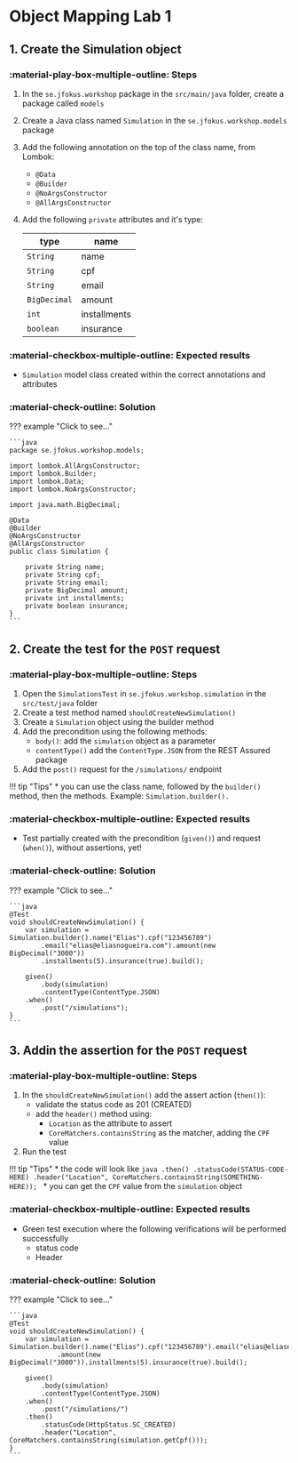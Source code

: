 # Object Mapping Lab 1

## 1. Create the Simulation object

### :material-play-box-multiple-outline: Steps

1. In the `se.jfokus.workshop` package in the `src/main/java` folder, create a package called `models`
2. Create a Java class named `Simulation` in the `se.jfokus.workshop.models` package
3. Add the following annotation on the top of the class name, from Lombok:
    - `@Data`
    - `@Builder`
    - `@NoArgsConstructor`
    - `@AllArgsConstructor`
5. Add the following `private` attributes and it's type:
   
    | type         | name         |
    |--------------|--------------|
    | `String`     | name         |
    | `String`     | cpf          |
    | `String`     | email        |
    | `BigDecimal` | amount       |
    | `int`        | installments |
    | `boolean`    | insurance    |

### :material-checkbox-multiple-outline: Expected results

  - `Simulation` model class created within the correct annotations and attributes

### :material-check-outline: Solution

??? example "Click to see..."

    ```java
    package se.jfokus.workshop.models;

    import lombok.AllArgsConstructor;
    import lombok.Builder;
    import lombok.Data;
    import lombok.NoArgsConstructor;

    import java.math.BigDecimal;

    @Data
    @Builder
    @NoArgsConstructor
    @AllArgsConstructor
    public class Simulation {

        private String name;
        private String cpf;
        private String email;
        private BigDecimal amount;
        private int installments;
        private boolean insurance;
    }
    ```

## 2. Create the test for the `POST` request

### :material-play-box-multiple-outline: Steps

1. Open the `SimulationsTest` in `se.jfokus.workshop.simulation` in the `src/test/java` folder
2. Create a test method named `shouldCreateNewSimulation()`
3. Create a `Simulation` object using the builder method
4. Add the precondition using the following methods:
    - `body()`: add the `simulation` object as a parameter
    - `contentType()` add the `ContentType.JSON` from the REST Assured package
5. Add the `post()` request for the `/simulations/` endpoint

!!! tip "Tips"
    * you can use the class name, followed by the `builder()` method, then the methods. Example: `Simulation.builder().`


### :material-checkbox-multiple-outline: Expected results

- Test partially created with the precondition (`given()`) and request (`when()`), without assertions, yet!

### :material-check-outline: Solution

??? example "Click to see..."

    ```java
    @Test
    void shouldCreateNewSimulation() {
        var simulation = Simulation.builder().name("Elias").cpf("123456789")
            .email("elias@eliasnogueira.com").amount(new BigDecimal("3000"))
            .installments(5).insurance(true).build();

        given()
            .body(simulation)
            .contentType(ContentType.JSON)
        .when()
            .post("/simulations");
    }
    ```

## 3. Addin the assertion for the `POST` request

### :material-play-box-multiple-outline: Steps

1. In the `shouldCreateNewSimulation()` add the assert action (`then()`):
    - validate the status code as 201 (CREATED)
    - add the `header()` method using:
        - `Location` as the attribute to assert
        - `CoreMatchers.containsString` as the matcher, adding the `CPF` value
2. Run the test

!!! tip "Tips"
    * the code will look like
       ```java
       .then()
          .statusCode(STATUS-CODE-HERE)
          .header("Location", CoreMatchers.containsString(SOMETHING-HERE));
       ```
    * you can get the `CPF` value from the `simulation` object
  
 ### :material-checkbox-multiple-outline: Expected results

 - Green test execution where the following verifications will be performed successfully
    - status code
    - Header

### :material-check-outline: Solution

??? example "Click to see..."

    ```java
    @Test
    void shouldCreateNewSimulation() {
        var simulation = Simulation.builder().name("Elias").cpf("123456789").email("elias@eliasnogueira.com")
                .amount(new BigDecimal("3000")).installments(5).insurance(true).build();

        given()
            .body(simulation)
            .contentType(ContentType.JSON)
        .when()
            .post("/simulations/")
        .then()
            .statusCode(HttpStatus.SC_CREATED)
            .header("Location", CoreMatchers.containsString(simulation.getCpf()));
    }
    ```
